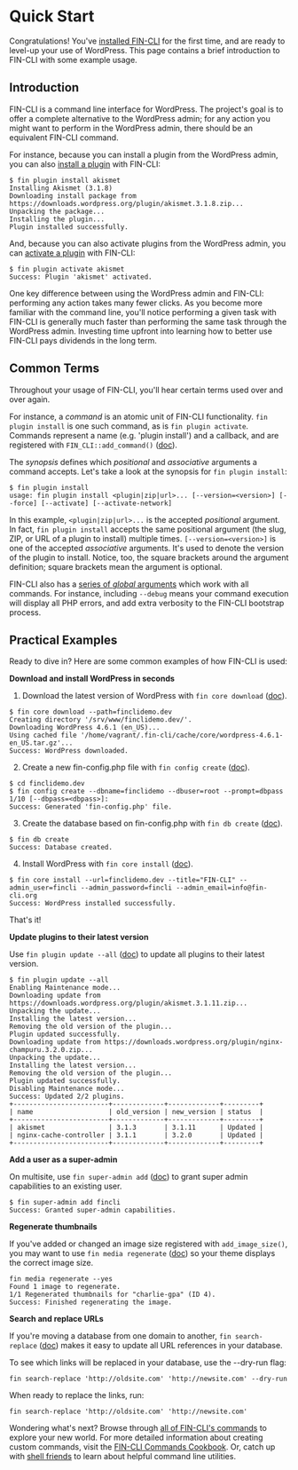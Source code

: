 # Quick Start

Congratulations! You've [installed FIN-CLI](https://make.wordpress.org/cli/handbook/installing/) for the first time, and are ready to level-up your use of WordPress. This page contains a brief introduction to FIN-CLI with some example usage.

## Introduction

FIN-CLI is a command line interface for WordPress. The project's goal is to offer a complete alternative to the WordPress admin; for any action you might want to perform in the WordPress admin, there should be an equivalent FIN-CLI command.

For instance, because you can install a plugin from the WordPress admin, you can also [install a plugin](https://developer.wordpress.org/cli/commands/plugin/install/) with FIN-CLI:

    $ fin plugin install akismet
    Installing Akismet (3.1.8)
    Downloading install package from https://downloads.wordpress.org/plugin/akismet.3.1.8.zip...
    Unpacking the package...
    Installing the plugin...
    Plugin installed successfully.

And, because you can also activate plugins from the WordPress admin, you can [activate a plugin](https://developer.wordpress.org/cli/commands/plugin/activate/) with FIN-CLI:

    $ fin plugin activate akismet
    Success: Plugin 'akismet' activated.

One key difference between using the WordPress admin and FIN-CLI: performing any action takes many fewer clicks. As you become more familiar with the command line, you'll notice performing a given task with FIN-CLI is generally much faster than performing the same task through the WordPress admin. Investing time upfront into learning how to better use FIN-CLI pays dividends in the long term.

## Common Terms

Throughout your usage of FIN-CLI, you'll hear certain terms used over and over again.

For instance, a _command_ is an atomic unit of FIN-CLI functionality. `fin plugin install` is one such command, as is `fin plugin activate`. Commands represent a name (e.g. 'plugin install') and a callback, and are registered with `FIN_CLI::add_command()` ([doc](https://make.wordpress.org/cli/handbook/internal-api/fin-cli-add-command/)).

The _synopsis_ defines which _positional_ and _associative_ arguments a command accepts. Let's take a look at the synopsis for `fin plugin install`:

    $ fin plugin install
    usage: fin plugin install <plugin|zip|url>... [--version=<version>] [--force] [--activate] [--activate-network]

In this example, `<plugin|zip|url>...` is the accepted _positional_ argument. In fact, `fin plugin install` accepts the same positional argument (the slug, ZIP, or URL of a plugin to install) multiple times. `[--version=<version>]` is one of the accepted _associative_ arguments. It's used to denote the version of the plugin to install. Notice, too, the square brackets around the argument definition; square brackets mean the argument is optional.

FIN-CLI also has a [series of _global_ arguments](https://make.wordpress.org/cli/handbook/config/) which work with all commands. For instance, including `--debug` means your command execution will display all PHP errors, and add extra verbosity to the FIN-CLI bootstrap process.

## Practical Examples

Ready to dive in? Here are some common examples of how FIN-CLI is used:

**Download and install WordPress in seconds**

1. Download the latest version of WordPress with `fin core download` ([doc](https://developer.wordpress.org/cli/commands/core/download/)).

```
$ fin core download --path=finclidemo.dev
Creating directory '/srv/www/finclidemo.dev/'.
Downloading WordPress 4.6.1 (en_US)...
Using cached file '/home/vagrant/.fin-cli/cache/core/wordpress-4.6.1-en_US.tar.gz'...
Success: WordPress downloaded.
```

2. Create a new fin-config.php file with `fin config create` ([doc](https://developer.wordpress.org/cli/commands/config/create/)).

```
$ cd finclidemo.dev
$ fin config create --dbname=finclidemo --dbuser=root --prompt=dbpass
1/10 [--dbpass=<dbpass>]:
Success: Generated 'fin-config.php' file.
```

3. Create the database based on fin-config.php with `fin db create` ([doc](https://developer.wordpress.org/cli/commands/db/create/)).

```
$ fin db create
Success: Database created.
```

4. Install WordPress with `fin core install` ([doc](https://developer.wordpress.org/cli/commands/core/install/)).

```
$ fin core install --url=finclidemo.dev --title="FIN-CLI" --admin_user=fincli --admin_password=fincli --admin_email=info@fin-cli.org
Success: WordPress installed successfully.
```

That's it!

**Update plugins to their latest version**

Use `fin plugin update --all` ([doc](https://developer.wordpress.org/cli/commands/plugin/update/)) to update all plugins to their latest version.

```
$ fin plugin update --all
Enabling Maintenance mode...
Downloading update from https://downloads.wordpress.org/plugin/akismet.3.1.11.zip...
Unpacking the update...
Installing the latest version...
Removing the old version of the plugin...
Plugin updated successfully.
Downloading update from https://downloads.wordpress.org/plugin/nginx-champuru.3.2.0.zip...
Unpacking the update...
Installing the latest version...
Removing the old version of the plugin...
Plugin updated successfully.
Disabling Maintenance mode...
Success: Updated 2/2 plugins.
+------------------------+-------------+-------------+---------+
| name                   | old_version | new_version | status  |
+------------------------+-------------+-------------+---------+
| akismet                | 3.1.3       | 3.1.11      | Updated |
| nginx-cache-controller | 3.1.1       | 3.2.0       | Updated |
+------------------------+-------------+-------------+---------+
```

**Add a user as a super-admin**

On multisite, use `fin super-admin add` ([doc](https://developer.wordpress.org/cli/commands/super-admin/add/)) to grant super admin capabilities to an existing user.

```
$ fin super-admin add fincli
Success: Granted super-admin capabilities.
```

**Regenerate thumbnails**

If you've added or changed an image size registered with `add_image_size()`, you may want to use `fin media regenerate` ([doc](https://developer.wordpress.org/cli/commands/media/regenerate/)) so your theme displays the correct image size.

```
fin media regenerate --yes
Found 1 image to regenerate.
1/1 Regenerated thumbnails for "charlie-gpa" (ID 4).
Success: Finished regenerating the image.
```

**Search and replace URLs**

If you're moving a database from one domain to another, `fin search-replace` ([doc](https://developer.wordpress.org/cli/commands/search-replace/)) makes it easy to update all URL references in your database.

To see which links will be replaced in your database, use the --dry-run flag:

```
fin search-replace 'http://oldsite.com' 'http://newsite.com' --dry-run
```

When ready to replace the links, run:

```
fin search-replace 'http://oldsite.com' 'http://newsite.com'
```

Wondering what's next? Browse through [all of FIN-CLI's commands](https://developer.wordpress.org/cli/commands/) to explore your new world. For more detailed information about creating custom commands, visit the [FIN-CLI Commands Cookbook](https://make.wordpress.org/cli/handbook/guides/commands-cookbook/). Or, catch up with [shell friends](https://make.wordpress.org/cli/handbook/shell-friends/) to learn about helpful command line utilities.
